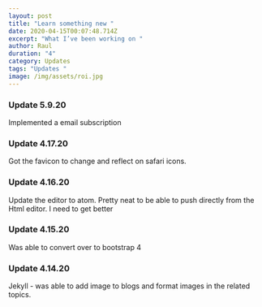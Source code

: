 ```yaml
---
layout: post
title: "Learn something new "
date: 2020-04-15T00:07:48.714Z
excerpt: "What I’ve been working on "
author: Raul
duration: "4"
category: Updates
tags: "Updates "
image: /img/assets/roi.jpg
---
```

### Update 5.9.20

Implemented a email subscription

### Update 4.17.20

Got the favicon to change and reflect on safari icons.

### Update 4.16.20

Update the editor to atom. Pretty neat to be able to push directly from the Html editor. I need to get better

### Update 4.15.20

Was able to convert over to bootstrap 4

### Update 4.14.20

Jekyll - was able to add image to blogs and format images in the related topics.

